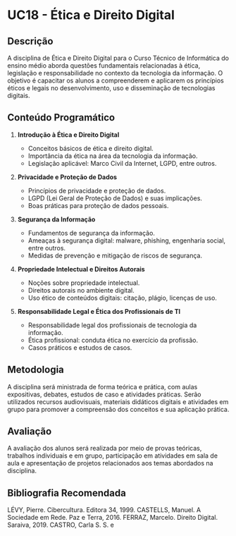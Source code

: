 # UC18 - Ética e Direito Digital

## Descrição

A disciplina de Ética e Direito Digital para o Curso Técnico de Informática do ensino médio aborda questões fundamentais relacionadas à ética, legislação e responsabilidade no contexto da tecnologia da informação. O objetivo é capacitar os alunos a compreenderem e aplicarem os princípios éticos e legais no desenvolvimento, uso e disseminação de tecnologias digitais.

## Conteúdo Programático

1. **Introdução à Ética e Direito Digital**
   - Conceitos básicos de ética e direito digital.
   - Importância da ética na área da tecnologia da informação.
   - Legislação aplicável: Marco Civil da Internet, LGPD, entre outros.

2. **Privacidade e Proteção de Dados**
   - Princípios de privacidade e proteção de dados.
   - LGPD (Lei Geral de Proteção de Dados) e suas implicações.
   - Boas práticas para proteção de dados pessoais.

3. **Segurança da Informação**
   - Fundamentos de segurança da informação.
   - Ameaças à segurança digital: malware, phishing, engenharia social, entre outros.
   - Medidas de prevenção e mitigação de riscos de segurança.

4. **Propriedade Intelectual e Direitos Autorais**
   - Noções sobre propriedade intelectual.
   - Direitos autorais no ambiente digital.
   - Uso ético de conteúdos digitais: citação, plágio, licenças de uso.

5. **Responsabilidade Legal e Ética dos Profissionais de TI**
   - Responsabilidade legal dos profissionais de tecnologia da informação.
   - Ética profissional: conduta ética no exercício da profissão.
   - Casos práticos e estudos de casos.

## Metodologia

A disciplina será ministrada de forma teórica e prática, com aulas expositivas, debates, estudos de caso e atividades práticas. Serão utilizados recursos audiovisuais, materiais didáticos digitais e atividades em grupo para promover a compreensão dos conceitos e sua aplicação prática.

## Avaliação

A avaliação dos alunos será realizada por meio de provas teóricas, trabalhos individuais e em grupo, participação em atividades em sala de aula e apresentação de projetos relacionados aos temas abordados na disciplina.

## Bibliografia Recomendada

LÉVY, Pierre. Cibercultura. Editora 34, 1999.
CASTELLS, Manuel. A Sociedade em Rede. Paz e Terra, 2016.
FERRAZ, Marcelo. Direito Digital. Saraiva, 2019.
CASTRO, Carla S. S. e
